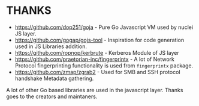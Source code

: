 # THANKS

- https://github.com/dop251/goja - Pure Go Javascript VM used by nuclei JS layer.
- https://github.com/gogap/gojs-tool - Inspiration for code generation used in JS Libraries addition.
- https://github.com/ropnop/kerbrute - Kerberos Module of JS layer
- https://github.com/praetorian-inc/fingerprintx - A lot of Network Protocol fingerprinting functionality is used from `fingerprintx` package. 
- https://github.com/zmap/zgrab2 - Used for SMB and SSH protocol handshake Metadata gathering.

A lot of other Go based libraries are used in the javascript layer. Thanks goes to the creators and maintaners.